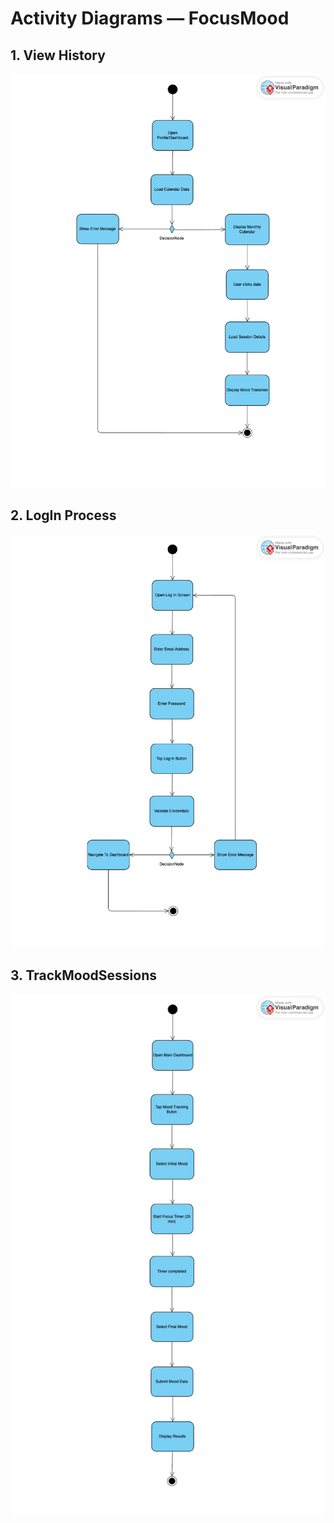 # Activity Diagrams — FocusMood

## 1. View History
![](https://github.com/simplewaveform/focusmood/blob/main/docs/Diagrams/Activity_ViewHistory.png)  

## 2. LogIn Process
![](https://github.com/simplewaveform/focusmood/blob/main/docs/Diagrams/Activity_LogInProcess.png)

## 3. TrackMoodSessions
![](https://github.com/simplewaveform/focusmood/blob/main/docs/Diagrams/Activity_TrackMoodSession.png)
